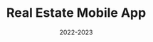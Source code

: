 ---
layout: project
type: project
image: img/projects/sajha-real-estate.png
title: "Real Estate Mobile App"
date: 2022-2023
published: true
labels:
  - Flutter
summary: "Supervision and mentorship during the development"
projecturl: https://play.google.com/store/apps/details?id=com.sajhainvestment.app
---